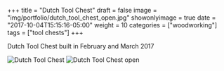 +++
title = "Dutch Tool Chest"
draft = false
image = "img/portfolio/dutch_tool_chest_open.jpg"
showonlyimage = true
date = "2017-10-04T15:15:16-05:00"
weight = 10
categories = ["woodworking"]
tags = ["tool chests"]
+++

Dutch Tool Chest built in February and March 2017
<!--more-->

![Dutch Tool Chest](/img/portfolio/dutch_tool_chest.jpg "Dutch Tool Chest")
![Dutch Tool Chest open](/img/portfolio/dutch_tool_chest_open.jpg "Opened")

